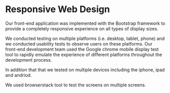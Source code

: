 # Responsive Web Design

Our front-end application was implemented with the Bootstrap framework to provide a completely 
responsive experience on all types of display sizes.

We conducted testing on multiple platforms (i.e. desktop, tablet, phone) 
and we conducted usability tests to observe users on these platforms. 
Our front-end development team used the Google chrome mobile display test tool to 
rapidly emulate the experience of different platforms throughout the development process.

In addition that that we tested on multiple devices including the iphone, ipad and andriod.

We used browserstack tool to test the screens on multiple screens.
